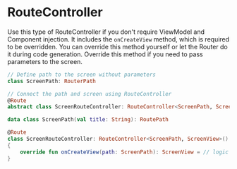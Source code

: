 # RouteController

Use this type of RouteController if you don't require ViewModel and Component injection. It includes the `onCreateView` method, which is required to be overridden. You can override this method yourself or let the Router do it during code generation. Override this method if you need to pass parameters to the screen.

```kotlin
// Define path to the screen without parameters
class ScreenPath: RouterPath

// Connect the path and screen using RouteController
@Route
abstract class ScreenRouteController: RouteController<ScreenPath, ScreenView>()
```

```kotlin
data class ScreenPath(val title: String): RoutePath

@Route
class ScreenRouteController: RouteController<ScreenPath, ScreenView>()
{
    override fun onCreateView(path: ScreenPath): ScreenView = // logic of creating of the Screen and pass params to it
}
```
